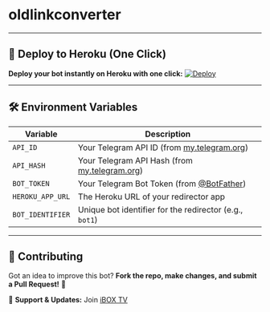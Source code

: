 # oldlinkconverter


---

## 🚀 Deploy to Heroku (One Click)
**Deploy your bot instantly on Heroku with one click:**
[![Deploy](https://www.herokucdn.com/deploy/button.svg)](https://heroku.com/deploy?template=https://github.com/manybotts/oldlinkconverter)

---

## 🛠️ Environment Variables
| Variable | Description |
|----------|------------|
| `API_ID` | Your Telegram API ID (from [my.telegram.org](https://my.telegram.org)) |
| `API_HASH` | Your Telegram API Hash (from [my.telegram.org](https://my.telegram.org)) |
| `BOT_TOKEN` | Your Telegram Bot Token (from [@BotFather](https://t.me/BotFather)) |
| `HEROKU_APP_URL` | The Heroku URL of your redirector app |
| `BOT_IDENTIFIER` | Unique bot identifier for the redirector (e.g., `bot1`) |

---

## 🎉 Contributing
Got an idea to improve this bot? **Fork the repo, make changes, and submit a Pull Request!** 🚀

📢 **Support & Updates:** Join [iBOX TV](https://t.me/iBox_TV)
